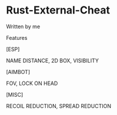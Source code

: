 # Rust-External-Cheat

Written by me

Features

[ESP]

NAME
DISTANCE,
2D BOX,
VISIBILITY

[AIMBOT]

FOV,
LOCK ON HEAD

[MISC]

RECOIL REDUCTION,
SPREAD REDUCTION 
